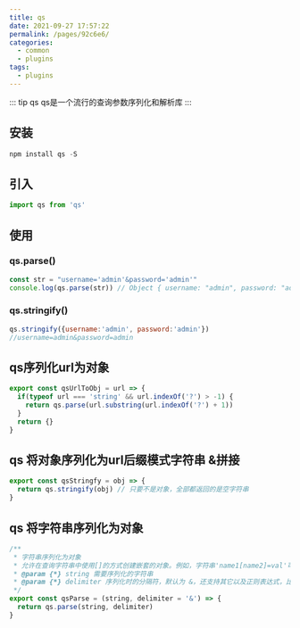 ```yaml
---
title: qs
date: 2021-09-27 17:57:22
permalink: /pages/92c6e6/
categories:
  - common
  - plugins
tags:
  - plugins
---
```


::: tip qs
qs是一个流行的查询参数序列化和解析库
:::

## 安装

```js
npm install qs -S
```

## 引入

```js
import qs from 'qs'
```

## 使用
 
### qs.parse()

```js
const str = "username='admin'&password='admin'" 
console.log(qs.parse(str)) // Object { username: "admin", password: "admin" }
```

### qs.stringify()

```js
qs.stringify({username:'admin', password:'admin'})
//username=admin&password=admin
```

## qs序列化url为对象

```js
export const qsUrlToObj = url => {
  if(typeof url === 'string' && url.indexOf('?') > -1) {
    return qs.parse(url.substring(url.indexOf('?') + 1))
  }
  return {}
}
```

## qs 将对象序列化为url后缀模式字符串 &拼接

```js
export const qsStringfy = obj => {
  return qs.stringify(obj) // 只要不是对象，全部都返回的是空字符串
}
```

## qs 将字符串序列化为对象

```js
/**
 * 字符串序列化为对象
 * 允许在查询字符串中使用[]的方式创建嵌套的对象。例如，字符串'name1[name2]=val'可以转换为嵌套对象
 * @param {*} string 需要序列化的字符串
 * @param {*} delimiter 序列化时的分隔符，默认为 &，还支持其它以及正则表达式，比如 /[;,]/
 */
export const qsParse = (string, delimiter = '&') => {
  return qs.parse(string, delimiter)
}
```
